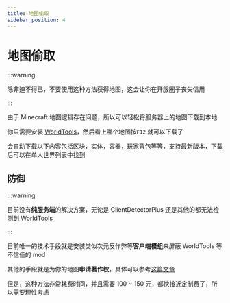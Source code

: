 ```yaml
---
title: 地图偷取
sidebar_position: 4
---
```


# 地图偷取

:::warning

除非迫不得已，不要使用这种方法获得地图，这会让你在开服圈子丧失信用

:::

由于 Minecraft 地图逻辑存在问题，所以可以轻松将服务器上的地图下载到本地

你只需要安装 [WorldTools](https://www.curseforge.com/minecraft/mc-mods/worldtools)，然后看上哪个地图按`F12` 就可以下载了

会自动下载以下内容包括区块，实体，容器，玩家背包等等，支持最新版本，下载后可以在单人世界列表中找到

## 防御

:::warning

目前没有**纯服务端**的解决方案，无论是 ClientDetectorPlus 还是其他的都无法检测到 WorldTools

:::

目前唯一的技术手段就是安装类似次元反作弊等**客户端模组**来屏蔽 WorldTools 等不信任的 mod

其他的手段就是为你的地图**申请著作权**，具体可以参考[这篇文章](https://www.bilibili.com/opus/847071725209255958)

但是，这种方法非常耗费时间，并且需要 100 ~ 150 元，~~都快接近定制费了~~，所以需要理性考虑
